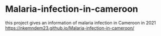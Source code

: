 # Malaria-infection-in-cameroon
this project gives an information of malaria infection in Cameroon in 2021
https://nkemndem23.github.io/Malaria-infection-in-cameroon/
